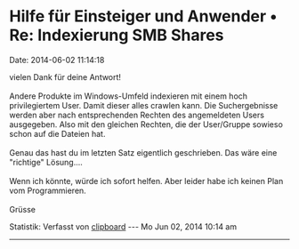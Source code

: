 Hilfe für Einsteiger und Anwender • Re: Indexierung SMB Shares
==============================================================

Date: 2014-06-02 11:14:18

vielen Dank für deine Antwort!\
\
Andere Produkte im Windows-Umfeld indexieren mit einem hoch
privilegiertem User. Damit dieser alles crawlen kann. Die Suchergebnisse
werden aber nach entsprechenden Rechten des angemeldeten Users
ausgegeben. Also mit den gleichen Rechten, die der User/Gruppe sowieso
schon auf die Dateien hat.\
\
Genau das hast du im letzten Satz eigentlich geschrieben. Das wäre eine
\"richtige\" Lösung\....\
\
Wenn ich könnte, würde ich sofort helfen. Aber leider habe ich keinen
Plan vom Programmieren.\
\
Grüsse

Statistik: Verfasst von
[clipboard](http://forum.yacy-websuche.de/memberlist.php?mode=viewprofile&u=9399)
--- Mo Jun 02, 2014 10:14 am

------------------------------------------------------------------------
